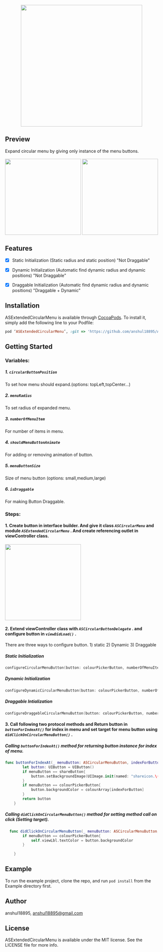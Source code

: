 <p align="center">
<img src="https://github.com/anshul18895/ASExtendedCircularMenu/blob/master/Screen%20Shots/Logo.png?raw=true"  style="width: 400px;" width="400" />
</p>

## Preview

Expand circular menu by giving only instance of the menu buttons. <br />
<br/>
<img src="https://github.com/anshul18895/ASExtendedCircularMenu/blob/master/Screen%20Shots/ScreenShot%201.png?raw=true" style="width: 250px; border: 1px 1px 0 0 #888995 solid;" width="250"></img>
<img src="https://github.com/anshul18895/ASExtendedCircularMenu/blob/master/Screen%20Shots/ScreenShot%202.png?raw=true" style="width: 250px; border: 1px 1px 0 0 #888995 solid;" width="250"></img>

## Features
- [x] Static Initialization (Static radius and static position) "Not Draggable"
- [x] Dynamic Initialization (Automatic find dynamic radius and dynamic positions) "Not Draggable"
- [x] Draggable Initialization (Automatic find dynamic radius and dynamic positions) "Draggable + Dynamic"




## Installation

ASExtendedCircularMenu is available through [CocoaPods](http://cocoapods.org). To install
it, simply add the following line to your Podfile:

```ruby
pod ‘ASExtendedCircularMenu’, :git => 'https://github.com/anshul18895/ASExtendedCircularMenu'
```

## Getting Started
### Variables:
##### 1. ***`circularButtonPosition`*** 
To set how menu should expand.(options: topLeft,topCenter...)
##### 2. ***`menuRadius`*** 
To set radius of expanded menu.
##### 3. ***`numberOfMenuItem`*** 
For number of items in menu.
##### 4. ***`shouldMenuButtonAnimate`*** 
For adding or removing animation of button.
##### 5. ***`menuButtonSize`*** 
Size of menu button (options: small,medium,large)
##### 6. ***`isDraggable`*** 
For making Button Draggable.












### Steps:
#### 1. Create button in interface builder. And give it class ***`ASCircularMenu`*** and module ***`ASExtendedCircularMenu`*** . And create referencing outlet in viewController class.
<img src="https://github.com/anshul18895/ASExtendedCircularMenu/blob/master/Screen%20Shots/interfaceBuilder.png?raw=true" style="width: 250px; border: 1px 1px 0 0 #888995 solid;" width="250"></img><br />

#### 2. Extend viewController class with ***`ASCircularButtonDelegate`*** . and configure button in ***`viewDidLoad()`*** .
There are three ways to configure button. 1) static 2) Dynamic 3) Draggable
##### Static Initialization
```swift
configureCircularMenuButton(button: colourPickerButton, numberOfMenuItems: 5, menuRedius: 70, postion: .bottomLeft)
```
##### Dynamic Initialization

```swift
configureDynamicCircularMenuButton(button: colourPickerButton, numberOfMenuItems: 5)
```
##### Draggable Intialization
```swift
configureDraggebleCircularMenuButton(button: colourPickerButton, numberOfMenuItems: 8, menuRedius: 70, postion: .center)
```
#### 3. Call following two protocol methods and Return button in ***`buttonForIndexAt()`*** for index in menu and set target for menu button using ***`didClickOnCircularMenuButton()`*** .
##### Calling ***`buttonForIndexAt()`*** method for returning button instance for index of menu.
```swift
func buttonForIndexAt(_ menuButton: ASCircularMenuButton, indexForButton: Int) -> UIButton {
        let button: UIButton = UIButton()
        if menuButton == shareButton{
            button.setBackgroundImage(UIImage.init(named: "shareicon.\(indexForButton + 1)"), for: .normal)
        }
        if menuButton == colourPickerButton{
            button.backgroundColor = colourArray[indexForButton]
        }
        return button
    }
```

##### Calling ***`didClickOnCircularMenuButton()`*** method for setting method call on click (Setting target).
```swift
  func didClickOnCircularMenuButton(_ menuButton: ASCircularMenuButton, indexForButton: Int, button: UIButton) {
        if menuButton == colourPickerButton{
            self.viewLbl.textColor = button.backgroundColor
        }
        
    }
```
## Example

To run the example project, clone the repo, and run `pod install` from the Example directory first.

## Author

anshul18895, anshul18895@gmail.com

## License

ASExtendedCircularMenu is available under the MIT license. See the LICENSE file for more info.
